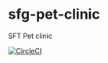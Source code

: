 # sfg-pet-clinic
SFT Pet clinic

[![CircleCI](https://circleci.com/gh/cor3man/sfg-pet-clinic.svg?style=svg)](https://circleci.com/gh/cor3man/sfg-pet-clinic)